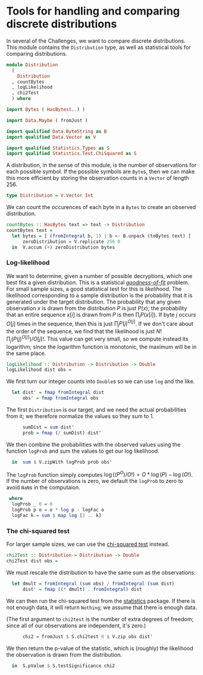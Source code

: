 # Tools for handling and comparing discrete distributions

In several of the Challenges,
we want to compare discrete distributions.
This module contains the `Distribution` type,
as well as statistical tools for comparing distributions.

```haskell
module Distribution
  (
    Distribution
  , countBytes
  , logLikelihood
  , chi2Test
  ) where

import Bytes ( HasBytes(..) )

import Data.Maybe ( fromJust )

import qualified Data.ByteString as B
import qualified Data.Vector as V

import qualified Statistics.Types as S
import qualified Statistics.Test.ChiSquared as S
```

A distribution, in the sense of this module,
is the number of observations for each possible symbol.
If the possible symbols are `Byte`s,
then we can make this more efficient by storing the observation counts
in a `Vector` of length 256.

```haskell
type Distribution = V.Vector Int
```

We can count the occurences of each byte in a `Bytes`
to create an observed distribution.

```haskell
countBytes :: HasBytes text => text -> Distribution
countBytes text =
  let bytes = [ (fromIntegral b, 1) | b <- B.unpack (toBytes text) ]
      zeroDistribution = V.replicate 256 0
  in  V.accum (+) zeroDistribution bytes
```

### Log-likelihood

We want to determine, given a number of possible decryptions,
which one best fits a given distribution.
This is a statistical
[*goodness-of-fit*](https://en.wikipedia.org/wiki/Goodness_of_fit)
problem.
For small sample sizes, a good statistical test for this is *likelihood*.
The likelihood corresponding to a sample distribution
is the probability that it is generated under the target distribution.
The probability that any given observation $x$
is drawn from the distribution $P$ is just $P(x)$;
the probability that an entire sequence $x[i]$ is drawn from $P$
is then $\prod _ i P(x[i])$.
If byte $j$ occurs $O[j]$ times in the sequence,
then this is just $\prod _ j P(j) ^ {O[j]}$.
If we don't care about the order of the sequence,
we find that the likelihood is just $N! \prod _ j (P(j) ^ {O[j]}) / O[j]!$.
This value can get very small, so we compute instead its logarithm;
since the logarithm function is monotonic,
the maximum will be in the same place. 

```haskell
logLikelihood :: Distribution -> Distribution -> Double
logLikelihood dist obs =
```

We first turn our integer counts into `Double`s
so we can use `log` and the like.

```haskell
  let dist' = fmap fromIntegral dist
      obs' = fmap fromIntegral obs
```

The first `Distribution` is our target,
and we need the actual probabilities from it;
we therefore normalize the values so they sum to 1.

```haskell
      sumDist = sum dist'
      prob = fmap (/ sumDist) dist'
```

We then combine the probabilities with the observed values
using the function `logProb` and sum the values to get our log likelihood.

```haskell
  in  sum $ V.zipWith logProb prob obs'
```

The `logProb` function simply computes
$\log ((P ^ O) / O!) = O * \log(P) - \log(O!)$.
If the number of observations is zero,
we default the `logProb` to zero to avoid `NaN`s in the computaion.

```haskell
 where
  logProb _ 0 = 0
  logProb p o = o * log p - logFac o
  logFac k = sum $ map log [2 .. k]
```

### The chi-squared test

For larger sample sizes, we can use the
[chi-squared test](https://en.wikipedia.org/wiki/Chi-squared_test)
instead.

```haskell
chi2Test :: Distribution-> Distribution -> Double
chi2Test dist obs =
```

We must rescale the distribution to have the same sum as the observations:

```haskell
  let dmult = fromIntegral (sum obs) / fromIntegral (sum dist)
      dist' = fmap ((* dmult) . fromIntegral) dist
```

We can then run the chi-squared test from the
[statistics](https://hackage.haskell.org/package/statistics) package.
If there is not enough data, it will return `Nothing`;
we assume that there is enough data.

(The first argument to `chi2test` is the number of extra degrees of freedom;
since all of our observations are independent, it's zero.)

```haskell
      chi2 = fromJust $ S.chi2test 0 $ V.zip obs dist'
```

We then return the p-value of the statistic,
which is (roughly) the likelihood the observation
is drawn from the distribution.

```haskell
  in  S.pValue $ S.testSignificance chi2
```
